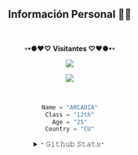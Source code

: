 <h2 align="center"><b>Información Personal 👨‍💻</b></h2>

<div align="center">
<br><p align="center"><b>◦•●❤♡ Visitantes ♡❤●•◦  
</b></p>  
<p align="center"><img align="center" src="https://profile-counter.glitch.me/{Aadhi000}/count.svg"/></p>


<p align='Middle'><a href='https://t.me/LegendBoy_XD><img src='https://te.legra.ph/file/329cff91cfe957c848cc7.jpg' width='750"'></a></p>

  
<p align="center">
  <img src="https://readme-typing-svg.herokuapp.com?color=F77247&width=420&lines=A+Passionate+Developer+From+Cuba%E2%9C%8C%EF%B8%8F;Python%2C+Java%2C+HTML%2C+CCS%2C+Node%2C+Linux%E2%9D%A4%EF%B8%8F">
</p> 
<br>


```python
Name = "ARCADIA"
Class = "12th"
Age = "25"
Country = "CU"
```

<details>
<summary>⠂𝙶𝚒𝚝𝚑𝚞𝚋 𝚂𝚝𝚊𝚝𝚜⠂</summary>
<h2 align="center"><b>⠂𝙶𝚒𝚝𝚑𝚞𝚋 𝚂𝚝𝚊𝚝𝚜⠐
<br>
<br>

----


## 🎵 Now playing

[![Spotify](https://spotify-readme-3s61yj059-xditya.vercel.app/api/spotify)](https://open.spotify.com/user/on84l0syf9y9m2m84unz4h8uq)
